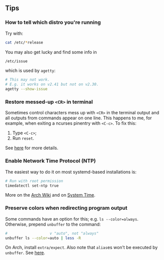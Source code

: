 
## Tips 

### How to tell which distro you're running

Try with:

```sh
cat /etc/*release
```

You may also get lucky and find some info in

```sh
/etc/issue
```

which is used by `agetty`:

```sh
# This may not work.
# E.g. it works on v2.41 but not on v2.30.
agetty --show-issue
```


### Restore messed-up `<CR>` in terminal 

Sometimes control characters mess up with `<CR>` in the terminal output and all
outputs from commands appear on one line. This happens to me, for example, when
exiting a ncurses pinentry with `<C-c>`. To fix this:

 1. Type `<C-c>`;
 2. Run `reset`.

See [here](https://askubuntu.com/a/58049) for more details.


### Enable Network Time Protocol (NTP) 

The easiest way to do it on most systemd-based installations is:

```sh
# Run with root permission
timedatectl set-ntp true
```

More on the [Arch
Wiki](https://wiki.archlinux.org/title/Systemd-timesyncd#Enable_and_start) and
on [System Time](https://wiki.archlinux.org/title/System_time).


### Preserve colors when redirecting program output

Some commands have an option for this; e.g. `ls --color=always`. Otherwise,
prepend `unbuffer` to the command:

```sh
#                   v "auto", not "always"
unbuffer ls --color=auto | less -R
```

On Arch, install `extra/expect`. Also note that `alias`es won't be executed by
`unbuffer`. See [here](https://superuser.com/a/751809).
